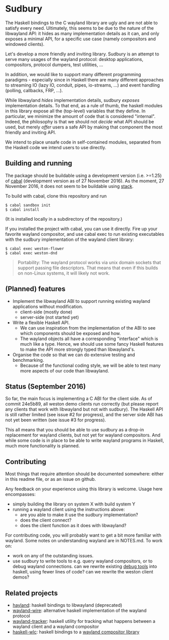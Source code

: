 Sudbury
===
The Haskell bindings to the C wayland library are ugly and are not able to satisfy every need.
Ultimately, this seems to be due to the nature of the libwayland API: it hides as many implementation details as it can, and only exposes a minimal API, for a specific use case (namely compositors and windowed clients).

Let's develop a more friendly and inviting library.
Sudbury is an attempt to serve many usages of the wayland protocol: desktop applications, compositors, protocol dumpers, test utilities, ...

In addition, we would like to support many different programming paradigms - especially since in Haskell there are many different approaches to streaming IO (lazy IO, conduit, pipes, io-streams, ...) and event handling (polling, callbacks, FRP, ...).

While libwayland _hides_ implementation details, sudbury _exposes_ implementation details.
To that end, as a rule of thumb, the haskell modules in this library expose all the (top-level) variables that they define.
In particular, we minimize the amount of code that is considered "internal".
Indeed, the philosophy is that we should not _decide_ what API should be used, but merely _offer_ users a safe API by making that component the most friendly and inviting API.

We intend to place unsafe code in self-contained modules, separated from the Haskell code we intend users to use directly.

Building and running
---
The package should be buildable using a development version (i.e. >=1.25) of [cabal](https://github.com/haskell/cabal) (development version as of 27 November 2016).
As the moment, 27 November 2016, it does not seem to be buildable using [stack](http://haskellstack.org/).

To build with cabal, clone this repository and run
```
$ cabal sandbox init
$ cabal install
```
(It is installed locally in a subdirectory of the repository.)

If you installed the project with cabal, you can use it directly. Fire up your favorite wayland compositor, and use cabal exec to run existing executables with the sudbury implementation of the wayland client library:
```
$ cabal exec weston-flower
$ cabal exec weston-dnd
```

> Portability: The wayland protocol works via unix domain sockets that support passing file descriptors. That means that even if this builds on non-Linux systems, it will likely not work.

(Planned) features
---
- Implement the libwayland ABI to support running existing wayland applications without modification.
  - client-side (mostly done)
  - server-side (not started yet)
- Write a flexible Haskell API.
  - We can use inspiration from the implementation of the ABI to see which components should be exposed and how.
  - The wayland objects all have a corresponding "interface" which is much like a type. Hence, we should use some fancy Haskell features to make the API more strongly typed than libwayland's.
- Organise the code so that we can do extensive testing and benchmarking.
  - Because of the functional coding style, we will be able to test many more aspects of our code than libwayland.

Status (September 2016)
---
So far, the main focus is implementing a C ABI for the client side.
As of commit 24e5b89, all weston demo clients run correctly (but please report any clients that work with libwayland but not with sudbury).
The Haskell API is still rather limited (see issue #2 for progress), and the server side ABI has not yet been written (see issue #3 for progress).

This all means that you should be able to use sudbury as a drop-in replacement for wayland clients, but not yet for wayland compositors. And while some code is in place to be able to write wayland programs in Haskell, much more functionality is planned.

Contributing
---
Most things that require attention should be documented somewhere: either in this readme file, or as an issue on github.

Any feedback on your experience using this library is welcome. Usage here encompasses:
- simply building the library on system X with build system Y
- running a wayland client using the instructions above:
  - are you able to make it use the sudbury implementation?
  - does the client connect?
  - does the client function as it does with libwayland?

For contributing code, you will probably want to get a bit more familiar with wayland. Some notes on understanding wayland are in NOTES.md. To work on:
- work on any of the outstanding issues.
- use sudbury to write tools to e.g. query wayland compositors, or to debug wayland connections. can we rewrite existing [debug tools](https://wayland.freedesktop.org/extras.html) into haskell, using fewer lines of code? can we rewrite the weston client demos?

Related projects
---
- [hayland](https://github.com/abooij/haskell-wayland): haskell bindings to libwayland (deprecated)
- [wayland-wire](https://github.com/sivertb/wayland-wire): alternative haskell implementation of the wayland protocol
- [wayland-tracker](https://github.com/01org/wayland-tracker/): haskell utility for tracking what happens between a wayland client and a wayland compositor
- [haskell-wlc](https://github.com/dlahoti/haskell-wlc): haskell bindings to a [wayland compositor library](https://github.com/Cloudef/wlc)
